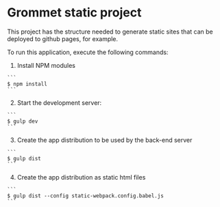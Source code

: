 # Grommet static project

This project has the structure needed to generate static sites that
can be deployed to github pages, for example.

To run this application, execute the following commands:

  1. Install NPM modules

    ```
    $ npm install
    ```

  2. Start the development server:

    ```
    $ gulp dev
    ```

  3. Create the app distribution to be used by the back-end server

    ```
    $ gulp dist
    ```

  4. Create the app distribution as static html files

    ```
    $ gulp dist --config static-webpack.config.babel.js
    ```
